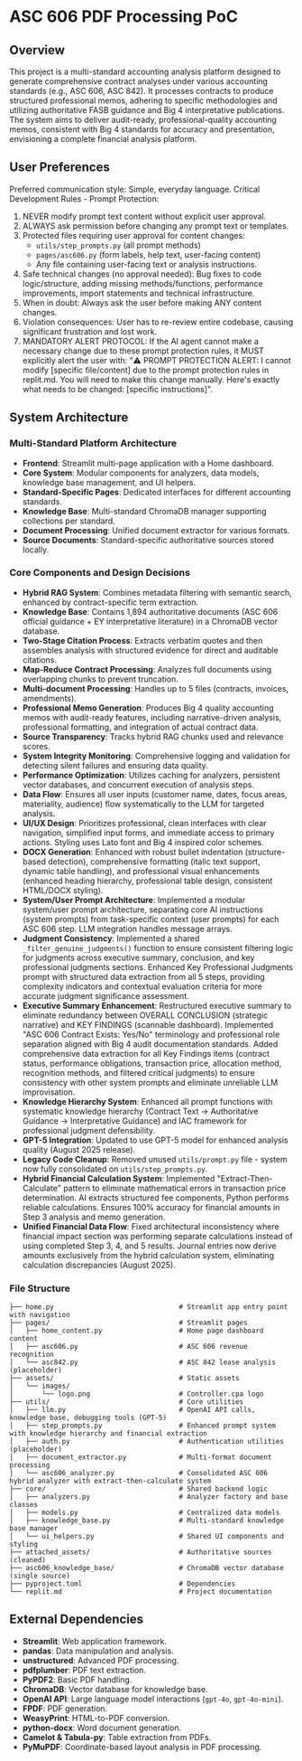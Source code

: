 # ASC 606 PDF Processing PoC

## Overview
This project is a multi-standard accounting analysis platform designed to generate comprehensive contract analyses under various accounting standards (e.g., ASC 606, ASC 842). It processes contracts to produce structured professional memos, adhering to specific methodologies and utilizing authoritative FASB guidance and Big 4 interpretative publications. The system aims to deliver audit-ready, professional-quality accounting memos, consistent with Big 4 standards for accuracy and presentation, envisioning a complete financial analysis platform.

## User Preferences
Preferred communication style: Simple, everyday language.
Critical Development Rules - Prompt Protection:
1. NEVER modify prompt text content without explicit user approval.
2. ALWAYS ask permission before changing any prompt text or templates.
3. Protected files requiring user approval for content changes:
   - `utils/step_prompts.py` (all prompt methods)
   - `pages/asc606.py` (form labels, help text, user-facing content)
   - Any file containing user-facing text or analysis instructions.
4. Safe technical changes (no approval needed): Bug fixes to code logic/structure, adding missing methods/functions, performance improvements, import statements and technical infrastructure.
5. When in doubt: Always ask the user before making ANY content changes.
6. Violation consequences: User has to re-review entire codebase, causing significant frustration and lost work.
7. MANDATORY ALERT PROTOCOL: If the AI agent cannot make a necessary change due to these prompt protection rules, it MUST explicitly alert the user with: "⚠️ PROMPT PROTECTION ALERT: I cannot modify [specific file/content] due to the prompt protection rules in replit.md. You will need to make this change manually. Here's exactly what needs to be changed: [specific instructions]".

## System Architecture

### Multi-Standard Platform Architecture
- **Frontend**: Streamlit multi-page application with a Home dashboard.
- **Core System**: Modular components for analyzers, data models, knowledge base management, and UI helpers.
- **Standard-Specific Pages**: Dedicated interfaces for different accounting standards.
- **Knowledge Base**: Multi-standard ChromaDB manager supporting collections per standard.
- **Document Processing**: Unified document extractor for various formats.
- **Source Documents**: Standard-specific authoritative sources stored locally.

### Core Components and Design Decisions
- **Hybrid RAG System**: Combines metadata filtering with semantic search, enhanced by contract-specific term extraction.
- **Knowledge Base**: Contains 1,894 authoritative documents (ASC 606 official guidance + EY interpretative literature) in a ChromaDB vector database.
- **Two-Stage Citation Process**: Extracts verbatim quotes and then assembles analysis with structured evidence for direct and auditable citations.
- **Map-Reduce Contract Processing**: Analyzes full documents using overlapping chunks to prevent truncation.
- **Multi-document Processing**: Handles up to 5 files (contracts, invoices, amendments).
- **Professional Memo Generation**: Produces Big 4 quality accounting memos with audit-ready features, including narrative-driven analysis, professional formatting, and integration of actual contract data.
- **Source Transparency**: Tracks hybrid RAG chunks used and relevance scores.
- **System Integrity Monitoring**: Comprehensive logging and validation for detecting silent failures and ensuring data quality.
- **Performance Optimization**: Utilizes caching for analyzers, persistent vector databases, and concurrent execution of analysis steps.
- **Data Flow**: Ensures all user inputs (customer name, dates, focus areas, materiality, audience) flow systematically to the LLM for targeted analysis.
- **UI/UX Design**: Prioritizes professional, clean interfaces with clear navigation, simplified input forms, and immediate access to primary actions. Styling uses Lato font and Big 4 inspired color schemes.
- **DOCX Generation**: Enhanced with robust bullet indentation (structure-based detection), comprehensive formatting (italic text support, dynamic table handling), and professional visual enhancements (enhanced heading hierarchy, professional table design, consistent HTML/DOCX styling).
- **System/User Prompt Architecture**: Implemented a modular system/user prompt architecture, separating core AI instructions (system prompts) from task-specific context (user prompts) for each ASC 606 step. LLM integration handles message arrays.
- **Judgment Consistency**: Implemented a shared `_filter_genuine_judgments()` function to ensure consistent filtering logic for judgments across executive summary, conclusion, and key professional judgments sections. Enhanced Key Professional Judgments prompt with structured data extraction from all 5 steps, providing complexity indicators and contextual evaluation criteria for more accurate judgment significance assessment.
- **Executive Summary Enhancement**: Restructured executive summary to eliminate redundancy between OVERALL CONCLUSION (strategic narrative) and KEY FINDINGS (scannable dashboard). Implemented "ASC 606 Contract Exists: Yes/No" terminology and professional role separation aligned with Big 4 audit documentation standards. Added comprehensive data extraction for all Key Findings items (contract status, performance obligations, transaction price, allocation method, recognition methods, and filtered critical judgments) to ensure consistency with other system prompts and eliminate unreliable LLM improvisation.
- **Knowledge Hierarchy System**: Enhanced all prompt functions with systematic knowledge hierarchy (Contract Text → Authoritative Guidance → Interpretative Guidance) and IAC framework for professional judgment defensibility.
- **GPT-5 Integration**: Updated to use GPT-5 model for enhanced analysis quality (August 2025 release).
- **Legacy Code Cleanup**: Removed unused `utils/prompt.py` file - system now fully consolidated on `utils/step_prompts.py`.
- **Hybrid Financial Calculation System**: Implemented "Extract-Then-Calculate" pattern to eliminate mathematical errors in transaction price determination. AI extracts structured fee components, Python performs reliable calculations. Ensures 100% accuracy for financial amounts in Step 3 analysis and memo generation.
- **Unified Financial Data Flow**: Fixed architectural inconsistency where financial impact section was performing separate calculations instead of using completed Step 3, 4, and 5 results. Journal entries now derive amounts exclusively from the hybrid calculation system, eliminating calculation discrepancies (August 2025).

### File Structure
```
├── home.py                               # Streamlit app entry point with navigation
├── pages/                                # Streamlit pages
│   ├── home_content.py                   # Home page dashboard content
│   ├── asc606.py                         # ASC 606 revenue recognition
│   └── asc842.py                         # ASC 842 lease analysis (placeholder)
├── assets/                               # Static assets
│   └── images/
│       └── logo.png                      # Controller.cpa logo
├── utils/                                # Core utilities
│   ├── llm.py                            # OpenAI API calls, knowledge base, debugging tools (GPT-5)
│   ├── step_prompts.py                   # Enhanced prompt system with knowledge hierarchy and financial extraction
│   ├── auth.py                           # Authentication utilities (placeholder)
│   ├── document_extractor.py             # Multi-format document processing
│   └── asc606_analyzer.py                # Consolidated ASC 606 hybrid analyzer with extract-then-calculate system
├── core/                                 # Shared backend logic
│   ├── analyzers.py                      # Analyzer factory and base classes
│   ├── models.py                         # Centralized data models
│   ├── knowledge_base.py                 # Multi-standard knowledge base manager
│   └── ui_helpers.py                     # Shared UI components and styling
├── attached_assets/                      # Authoritative sources (cleaned)
├── asc606_knowledge_base/                # ChromaDB vector database (single source)
├── pyproject.toml                        # Dependencies
└── replit.md                             # Project documentation
```

## External Dependencies

- **Streamlit**: Web application framework.
- **pandas**: Data manipulation and analysis.
- **unstructured**: Advanced PDF processing.
- **pdfplumber**: PDF text extraction.
- **PyPDF2**: Basic PDF handling.
- **ChromaDB**: Vector database for knowledge base.
- **OpenAI API**: Large language model interactions (`gpt-4o`, `gpt-4o-mini`).
- **FPDF**: PDF generation.
- **WeasyPrint**: HTML-to-PDF conversion.
- **python-docx**: Word document generation.
- **Camelot & Tabula-py**: Table extraction from PDFs.
- **PyMuPDF**: Coordinate-based layout analysis in PDF processing.